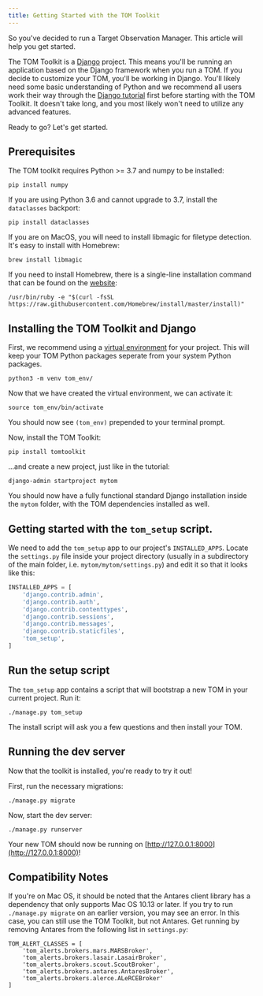 ```yaml
---
title: Getting Started with the TOM Toolkit
---
```


So you've decided to run a Target Observation Manager. This article will help you get started.

The TOM Toolkit is a [Django](https://www.djangoproject.com/) project. This means you'll be running
an application based on the Django framework when you run a TOM. If you decide to customize
your TOM, you'll be working in Django. You'll likely need some basic understanding of Python
and we recommend all users work their way through the
[Django tutorial](https://docs.djangoproject.com/en/2.1/contents/) first before starting with
the TOM Toolkit. It doesn't take long, and you most likely won't need to utilize any advanced
features.

Ready to go? Let's get started.

## Prerequisites

The TOM toolkit requires Python >= 3.7 and numpy to be installed:

    pip install numpy

If you are using Python 3.6 and cannot upgrade to 3.7, install the `dataclasses`
backport:

    pip install dataclasses
    
If you are on MacOS, you will need to install libmagic for filetype detection. It's easy to install with Homebrew:

    brew install libmagic
    
If you need to install Homebrew, there is a single-line installation command that can be found on the [website](brew.sh):

    /usr/bin/ruby -e "$(curl -fsSL https://raw.githubusercontent.com/Homebrew/install/master/install)"

## Installing the TOM Toolkit and Django

First, we recommend using a
[virtual environment](https://docs.python.org/3/tutorial/venv.html) for your
project.
This will keep your TOM Python packages seperate from your system Python packages.

    python3 -m venv tom_env/

Now that we have created the virtual environment, we can activate it:

    source tom_env/bin/activate

You should now see `(tom_env)` prepended to your terminal prompt.

Now, install the TOM Toolkit:

    pip install tomtoolkit

...and create a new project, just like in the tutorial:

    django-admin startproject mytom

You should now have a fully functional standard Django installation inside the
`mytom` folder, with the TOM dependencies installed as well.

## Getting started with the `tom_setup` script.

We need to add the `tom_setup` app to our project's `INSTALLED_APPS`. Locate the
`settings.py` file inside your project directory (usually in a subdirectory of the
main folder, i.e. `mytom/mytom/settings.py`) and edit it so that it looks like this:

```python
INSTALLED_APPS = [
    'django.contrib.admin',
    'django.contrib.auth',
    'django.contrib.contenttypes',
    'django.contrib.sessions',
    'django.contrib.messages',
    'django.contrib.staticfiles',
    'tom_setup',
]
```

## Run the setup script

The `tom_setup` app contains a script that will bootstrap a new TOM in your
current project. Run it:

    ./manage.py tom_setup

The install script will ask you a few questions and then install your TOM.

## Running the dev server

Now that the toolkit is installed, you're ready to try it out!

First, run the necessary migrations:

    ./manage.py migrate

Now, start the dev server:

    ./manage.py runserver

Your new TOM should now be running on [http://127.0.0.1:8000](http://127.0.0.1:8000)!

## Compatibility Notes

If you're on Mac OS, it should be noted that the Antares client library has a dependency 
that only supports Mac OS 10.13 or later. If you try to run `./manage.py migrate` on an 
earlier version, you may see an error. In this case, you can still use the TOM Toolkit, 
but not Antares. Get running by removing Antares from the following list in `settings.py`:

```
TOM_ALERT_CLASSES = [
    'tom_alerts.brokers.mars.MARSBroker',
    'tom_alerts.brokers.lasair.LasairBroker',
    'tom_alerts.brokers.scout.ScoutBroker',
    'tom_alerts.brokers.antares.AntaresBroker',
    'tom_alerts.brokers.alerce.ALeRCEBroker'
]
```
